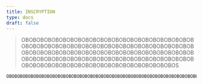 ```yaml
---
title: INSCRYPTION
type: docs
draft: false
---
```


> OBOBOBOBOBOBOBOBOBOBOBOBOBOBOBOBOBOBOBOBOBOBOBOBOBOBOBOBOBOBOBOBOBOBOBOBOBOBOBOBOBOBOBOBOBOBOBOBOBOBOBOBOBOBOBOBOBOBOBOBOBOBOBOBOBOBOBOBOBOBOBOBOBOBOBOBOBOBOBOBOBOBOBOBOBOBOBOBOBOBOBOBOBOBOBOBOBOBOBOBOBOBOBOBOBOBOBOBOBOBOBOBOS

```plaintext {filename="Copy to clipboard"}
OBOBOBOBOBOBOBOBOBOBOBOBOBOBOBOBOBOBOBOBOBOBOBOBOBOBOBOBOBOBOBOBOBOBOBOBOBOBOBOBOBOBOBOBOBOBOBOBOBOBOBOBOBOBOBOBOBOBOBOBOBOBOBOBOBOBOBOBOBOBOBOBOBOBOBOBOBOBOBOBOBOBOBOBOBOBOBOBOBOBOBOBOBOBOBOBOBOBOBOBOBOBOBOBOBOBOBOBOBOBOBOBOS
```
